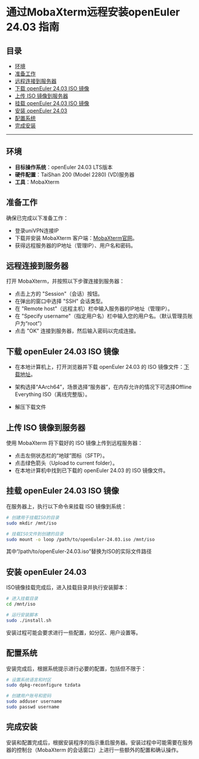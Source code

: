 # 通过MobaXterm远程安装openEuler 24.03 指南

## 目录

- [环境](#环境)
- [准备工作](#准备工作)
- [远程连接到服务器](#远程连接到服务器)
- [下载 openEuler 24.03 ISO 镜像](#下载-openeuler-2403-iso-镜像)
- [上传 ISO 镜像到服务器](#上传-iso-镜像到服务器)
- [挂载 openEuler 24.03 ISO 镜像](#挂载-openeuler-2403-iso-镜像)
- [安装 openEuler 24.03](#安装-openeuler-2403)
- [配置系统](#配置系统)
- [完成安装](#完成安装)

---

## 环境

- **目标操作系统**：openEuler 24.03 LTS版本
- **硬件配置**：TaiShan 200 (Model 2280) (VD)服务器
- **工具**：MobaXterm

## 准备工作

确保已完成以下准备工作：

- 登录uniVPN连接IP
- 下载并安装 MobaXterm 客户端：[MobaXterm官网](https://mobaxterm.mobatek.net/download.html)。
- 获得远程服务器的IP地址（管理IP）、用户名和密码。

## 远程连接到服务器

打开 MobaXterm，并按照以下步骤连接到服务器：

- 点击上方的 "Session"（会话）按钮。
- 在弹出的窗口中选择 "SSH" 会话类型。
- 在 "Remote host"（远程主机）栏中输入服务器的IP地址（管理IP）。
- 在 "Specify username"（指定用户名）栏中输入您的用户名。（默认管理员账户为“root”）
- 点击 "OK" 连接到服务器，然后输入密码以完成连接。

## 下载 openEuler 24.03 ISO 镜像

- 在本地计算机上，打开浏览器并下载 openEuler 24.03 的 ISO 镜像文件：[下载地址](https://www.openeuler.org/zh/download/archive/detail/?version=openEuler%2024.03%20LTS)。

- 架构选择“AArch64”，场景选择“服务器”，在内存允许的情况下可选择Offline Everything ISO（离线完整版）。

- 解压下载文件
  
## 上传 ISO 镜像到服务器

 使用 MobaXterm 将下载好的 ISO 镜像上传到远程服务器：

- 点击左侧状态栏的“地球”图标（SFTP）。
- 点击绿色箭头（Upload to current folder）。
- 在本地计算机中找到已下载的 openEuler 24.03 的 ISO 镜像文件。

## 挂载 openEuler 24.03 ISO 镜像

在服务器上，执行以下命令来挂载 ISO 镜像到系统：

```bash
# 创建用于挂载ISO的目录
sudo mkdir /mnt/iso

# 挂载ISO文件到创建的目录
sudo mount -o loop /path/to/openEuler-24.03.iso /mnt/iso 
```

其中“/path/to/openEuler-24.03.iso”替换为ISO的实际文件路径

## 安装 openEuler 24.03

ISO镜像挂载完成后，进入挂载目录并执行安装脚本：

```bash
# 进入挂载目录
cd /mnt/iso

# 运行安装脚本
sudo ./install.sh
```

安装过程可能会要求进行一些配置，如分区、用户设置等。

## 配置系统

安装完成后，根据系统提示进行必要的配置，包括但不限于：

```bash
# 设置系统语言和时区
sudo dpkg-reconfigure tzdata

# 创建用户账号和密码
sudo adduser username
sudo passwd username
```

## 完成安装

安装和配置完成后，根据安装程序的指示重启服务器。安装过程中可能需要在服务器的控制台（MobaXterm 的会话窗口）上进行一些额外的配置和确认操作。
